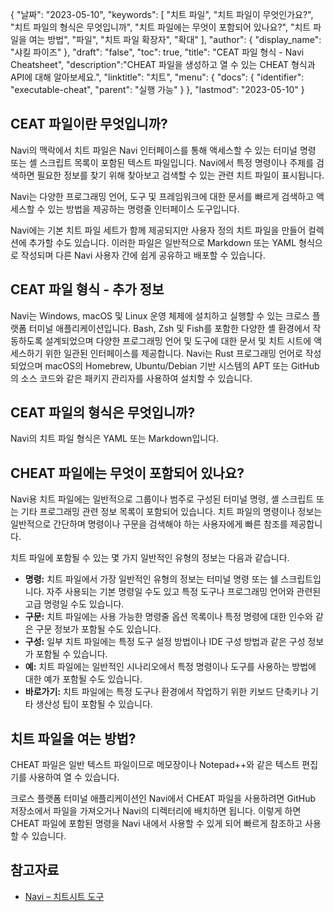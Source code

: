 {
"날짜": "2023-05-10",
  "keywords": [
"치트 파일",
"치트 파일이 무엇인가요?",
"치트 파일의 형식은 무엇입니까",
"치트 파일에는 무엇이 포함되어 있나요?",
"치트 파일을 여는 방법",
"파일",
"치트 파일 확장자",
"확대"
],
  "author": {
"display_name": "샤킬 파이즈"
},
"draft": "false",
"toc": true,
"title": "CEAT 파일 형식 - Navi Cheatsheet",
  "description":"CHEAT 파일을 생성하고 열 수 있는 CHEAT 형식과 API에 대해 알아보세요.",
"linktitle": "치트",
  "menu": {
    "docs": {
      "identifier": "executable-cheat",
"parent": "실행 가능"
}
},
"lastmod": "2023-05-10"
}

## CEAT 파일이란 무엇입니까?

Navi의 맥락에서 치트 파일은 Navi 인터페이스를 통해 액세스할 수 있는 터미널 명령 또는 셸 스크립트 목록이 포함된 텍스트 파일입니다. Navi에서 특정 명령이나 주제를 검색하면 필요한 정보를 찾기 위해 찾아보고 검색할 수 있는 관련 치트 파일이 표시됩니다.

Navi는 다양한 프로그래밍 언어, 도구 및 프레임워크에 대한 문서를 빠르게 검색하고 액세스할 수 있는 방법을 제공하는 명령줄 인터페이스 도구입니다.

Navi에는 기본 치트 파일 세트가 함께 제공되지만 사용자 정의 치트 파일을 만들어 컬렉션에 추가할 수도 있습니다. 이러한 파일은 일반적으로 Markdown 또는 YAML 형식으로 작성되며 다른 Navi 사용자 간에 쉽게 공유하고 배포할 수 있습니다.

## CEAT 파일 형식 - 추가 정보

Navi는 Windows, macOS 및 Linux 운영 체제에 설치하고 실행할 수 있는 크로스 플랫폼 터미널 애플리케이션입니다. Bash, Zsh 및 Fish를 포함한 다양한 셸 환경에서 작동하도록 설계되었으며 다양한 프로그래밍 언어 및 도구에 대한 문서 및 치트 시트에 액세스하기 위한 일관된 인터페이스를 제공합니다. Navi는 Rust 프로그래밍 언어로 작성되었으며 macOS의 Homebrew, Ubuntu/Debian 기반 시스템의 APT 또는 GitHub의 소스 코드와 같은 패키지 관리자를 사용하여 설치할 수 있습니다.

## CEAT 파일의 형식은 무엇입니까?

Navi의 치트 파일 형식은 YAML 또는 Markdown입니다.

## CHEAT 파일에는 무엇이 포함되어 있나요?

Navi용 치트 파일에는 일반적으로 그룹이나 범주로 구성된 터미널 명령, 셸 스크립트 또는 기타 프로그래밍 관련 정보 목록이 포함되어 있습니다. 치트 파일의 명령이나 정보는 일반적으로 간단하며 명령이나 구문을 검색해야 하는 사용자에게 빠른 참조를 제공합니다.

치트 파일에 포함될 수 있는 몇 가지 일반적인 유형의 정보는 다음과 같습니다.

- **명령:** 치트 파일에서 가장 일반적인 유형의 정보는 터미널 명령 또는 쉘 스크립트입니다. 자주 사용되는 기본 명령일 수도 있고 특정 도구나 프로그래밍 언어와 관련된 고급 명령일 수도 있습니다.
- **구문:** 치트 파일에는 사용 가능한 명령줄 옵션 목록이나 특정 명령에 대한 인수와 같은 구문 정보가 포함될 수도 있습니다.
- **구성:** 일부 치트 파일에는 특정 도구 설정 방법이나 IDE 구성 방법과 같은 구성 정보가 포함될 수 있습니다.
- **예:** 치트 파일에는 일반적인 시나리오에서 특정 명령이나 도구를 사용하는 방법에 대한 예가 포함될 수도 있습니다.
- **바로가기:** 치트 파일에는 특정 도구나 환경에서 작업하기 위한 키보드 단축키나 기타 생산성 팁이 포함될 수 있습니다.

## 치트 파일을 여는 방법?

CHEAT 파일은 일반 텍스트 파일이므로 메모장이나 Notepad++와 같은 텍스트 편집기를 사용하여 열 수 있습니다.

크로스 플랫폼 터미널 애플리케이션인 Navi에서 CHEAT 파일을 사용하려면 GitHub 저장소에서 파일을 가져오거나 Navi의 디렉터리에 배치하면 됩니다. 이렇게 하면 CHEAT 파일에 포함된 명령을 Navi 내에서 사용할 수 있게 되어 빠르게 참조하고 사용할 수 있습니다.

## 참고자료
* [Navi – 치트시트 도구](https://ostechnix.com/navi-an-interactive-commandline-cheatsheet-tool/)

